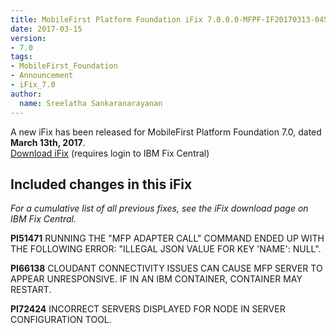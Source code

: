 ```yaml
---
title: MobileFirst Platform Foundation iFix 7.0.0.0-MFPF-IF20170313-0454 released
date: 2017-03-15
version:
- 7.0
tags:
- MobileFirst_Foundation
- Announcement
- iFix_7.0
author:
  name: Sreelatha Sankaranarayanan
---
```

A new iFix has been released for MobileFirst Platform Foundation 7.0, dated **March 13th, 2017**.  
[Download iFix](http://www.ibm.com/support/fixcentral/swg/quickorder?parent=ibm%7EOther%2Bsoftware&product=ibm/Other+software/IBM+MobileFirst+Platform+Foundation&release=7.0.0.0&platform=All&function=all&source=fc) (requires login to IBM Fix Central)

## Included changes in this iFix
*For a cumulative list of all previous fixes, see the iFix download page on IBM Fix Central.*

**PI51471** RUNNING THE "MFP ADAPTER CALL" COMMAND ENDED UP WITH THE FOLLOWING ERROR: "ILLEGAL JSON VALUE FOR KEY 'NAME': NULL".

**PI66138** CLOUDANT CONNECTIVITY ISSUES CAN CAUSE MFP SERVER TO APPEAR UNRESPONSIVE. IF IN AN IBM CONTAINER, CONTAINER MAY RESTART.

**PI72424** INCORRECT SERVERS DISPLAYED FOR NODE IN SERVER CONFIGURATION TOOL.
